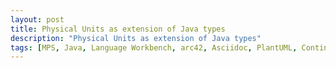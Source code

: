 ```yaml
---
layout: post
title: Physical Units as extension of Java types
description: "Physical Units as extension of Java types"
tags: [MPS, Java, Language Workbench, arc42, Asciidoc, PlantUML, Continuous Integration, jQAssistant, Architecture, Test]
---
```

